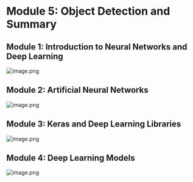 

# Module 5: Object Detection and Summary
## Module 1: Introduction to Neural Networks and Deep Learning
![image.png](https://prod-files-secure.s3.us-west-2.amazonaws.com/03e82b26-cccb-4906-bb56-adabcbdc0655/a8d40bcb-c482-4026-8872-311e16b2dc63/image.png?X-Amz-Algorithm=AWS4-HMAC-SHA256&X-Amz-Content-Sha256=UNSIGNED-PAYLOAD&X-Amz-Credential=ASIAZI2LB466Z425VPKQ%2F20250208%2Fus-west-2%2Fs3%2Faws4_request&X-Amz-Date=20250208T101359Z&X-Amz-Expires=3600&X-Amz-Security-Token=IQoJb3JpZ2luX2VjEHAaCXVzLXdlc3QtMiJHMEUCIQDnt4pRbNpZPee2ZQxwNyCFA1pauyC51fm98Bc%2B%2BjgIdQIgekzyytMrHEYvdOuC7TFzCbWN8WrJ8lOAns7LSNp%2F6NwqiAQIif%2F%2F%2F%2F%2F%2F%2F%2F%2F%2FARAAGgw2Mzc0MjMxODM4MDUiDPRIh%2B%2FQXTNbYLRFNCrcA%2FDH%2BRkGAw%2FqoD%2F%2BCj3WNjs%2BC6iXMA90%2BxuZZnNxmvOmZK1jTkrLq0jSPHb%2F5%2BeuXfwz4mbt83njdYqqO%2FAPU32LTSudlLm5ZTQazRh7GCfvgekgXzyqs27xrg6%2FReAy7uhk%2FqS4YbWp8bnPMtMoVVOEJoOrnn3Ntgy%2FP4qqydkBtb2zVN9KI1Etp80YMyppNEwmRpA9sSoRB72lChnXsOM8hc7Z3BsYhw%2Fdui2meVcXyZaIvDdWn6yVo%2Fwv6yjN9ERHHEYpw8i68Rvqlu%2Fv3jF0XighT2ivcw3jO%2FB4oztnYN81r%2FRSl07de4z3IKAB0pzX3NQ4AqfpsRWKffTHQs1Fw178hPWF7rdzovKbgfzSwmFs0Svl6L3JxDTbVnihsSFKGGCugRjn3SISXH50qBDYd%2Fbsr8nLhOeJ4W7z1KZtMmvFmUYIwiNqn0UEYzJpLrrGyyE3SEo84WvZKneC8pe32fb%2BVcsq4P9rk9Q09MFNppyAauCmHnCHpttFlZKts0SaEEW27roFEGD9fQJ9oFTc57e5iHweiD0U3SvCLGnUsMKzMb5yo40eyElpCu%2BR2%2FI%2BlQ%2F8I31s29nv%2By7q27c9l1ZOnLgDNYivki3nKEq7tlbDWS4CPQ%2Bo38cNMNmOnL0GOqUB0jPKRvXXr2eKhLxuAu9n2ljcB906wFvCd7LX%2FWPfucYW514nrA8s5%2F%2BUq%2FLYI230BrwuBVxNRTQi1LcazOtMvRtq8retUXuJ4kM5OZ916SAibU%2BxqVnmAUZs3d2B7o%2FPum146SRF9%2BX6gONljAJ%2FRsvxU7L59AV7U%2FtzrW%2BoDLbtJEfX3VMC%2F8tsIscWlvyeGjBvnm1Nh4kA4vkppaPUGveK2i0p&X-Amz-Signature=dd6ce1dcd3d2ff5a24e3cb017d87335c28f16d7e4edcaf7ed0f713d0f99c5ad9&X-Amz-SignedHeaders=host&x-id=GetObject)
## Module 2: Artificial Neural Networks
![image.png](https://prod-files-secure.s3.us-west-2.amazonaws.com/03e82b26-cccb-4906-bb56-adabcbdc0655/5157ca89-62da-41d9-a98f-6432b71047a9/image.png?X-Amz-Algorithm=AWS4-HMAC-SHA256&X-Amz-Content-Sha256=UNSIGNED-PAYLOAD&X-Amz-Credential=ASIAZI2LB466Z425VPKQ%2F20250208%2Fus-west-2%2Fs3%2Faws4_request&X-Amz-Date=20250208T101359Z&X-Amz-Expires=3600&X-Amz-Security-Token=IQoJb3JpZ2luX2VjEHAaCXVzLXdlc3QtMiJHMEUCIQDnt4pRbNpZPee2ZQxwNyCFA1pauyC51fm98Bc%2B%2BjgIdQIgekzyytMrHEYvdOuC7TFzCbWN8WrJ8lOAns7LSNp%2F6NwqiAQIif%2F%2F%2F%2F%2F%2F%2F%2F%2F%2FARAAGgw2Mzc0MjMxODM4MDUiDPRIh%2B%2FQXTNbYLRFNCrcA%2FDH%2BRkGAw%2FqoD%2F%2BCj3WNjs%2BC6iXMA90%2BxuZZnNxmvOmZK1jTkrLq0jSPHb%2F5%2BeuXfwz4mbt83njdYqqO%2FAPU32LTSudlLm5ZTQazRh7GCfvgekgXzyqs27xrg6%2FReAy7uhk%2FqS4YbWp8bnPMtMoVVOEJoOrnn3Ntgy%2FP4qqydkBtb2zVN9KI1Etp80YMyppNEwmRpA9sSoRB72lChnXsOM8hc7Z3BsYhw%2Fdui2meVcXyZaIvDdWn6yVo%2Fwv6yjN9ERHHEYpw8i68Rvqlu%2Fv3jF0XighT2ivcw3jO%2FB4oztnYN81r%2FRSl07de4z3IKAB0pzX3NQ4AqfpsRWKffTHQs1Fw178hPWF7rdzovKbgfzSwmFs0Svl6L3JxDTbVnihsSFKGGCugRjn3SISXH50qBDYd%2Fbsr8nLhOeJ4W7z1KZtMmvFmUYIwiNqn0UEYzJpLrrGyyE3SEo84WvZKneC8pe32fb%2BVcsq4P9rk9Q09MFNppyAauCmHnCHpttFlZKts0SaEEW27roFEGD9fQJ9oFTc57e5iHweiD0U3SvCLGnUsMKzMb5yo40eyElpCu%2BR2%2FI%2BlQ%2F8I31s29nv%2By7q27c9l1ZOnLgDNYivki3nKEq7tlbDWS4CPQ%2Bo38cNMNmOnL0GOqUB0jPKRvXXr2eKhLxuAu9n2ljcB906wFvCd7LX%2FWPfucYW514nrA8s5%2F%2BUq%2FLYI230BrwuBVxNRTQi1LcazOtMvRtq8retUXuJ4kM5OZ916SAibU%2BxqVnmAUZs3d2B7o%2FPum146SRF9%2BX6gONljAJ%2FRsvxU7L59AV7U%2FtzrW%2BoDLbtJEfX3VMC%2F8tsIscWlvyeGjBvnm1Nh4kA4vkppaPUGveK2i0p&X-Amz-Signature=1f167db6520c81319d71118316202c760ffd97ab079115b2f02bdd963ef552b5&X-Amz-SignedHeaders=host&x-id=GetObject)
## Module 3: Keras and Deep Learning Libraries
![image.png](https://prod-files-secure.s3.us-west-2.amazonaws.com/03e82b26-cccb-4906-bb56-adabcbdc0655/5089ce50-05f1-470d-ad42-42503bf1df5f/image.png?X-Amz-Algorithm=AWS4-HMAC-SHA256&X-Amz-Content-Sha256=UNSIGNED-PAYLOAD&X-Amz-Credential=ASIAZI2LB466Z425VPKQ%2F20250208%2Fus-west-2%2Fs3%2Faws4_request&X-Amz-Date=20250208T101359Z&X-Amz-Expires=3600&X-Amz-Security-Token=IQoJb3JpZ2luX2VjEHAaCXVzLXdlc3QtMiJHMEUCIQDnt4pRbNpZPee2ZQxwNyCFA1pauyC51fm98Bc%2B%2BjgIdQIgekzyytMrHEYvdOuC7TFzCbWN8WrJ8lOAns7LSNp%2F6NwqiAQIif%2F%2F%2F%2F%2F%2F%2F%2F%2F%2FARAAGgw2Mzc0MjMxODM4MDUiDPRIh%2B%2FQXTNbYLRFNCrcA%2FDH%2BRkGAw%2FqoD%2F%2BCj3WNjs%2BC6iXMA90%2BxuZZnNxmvOmZK1jTkrLq0jSPHb%2F5%2BeuXfwz4mbt83njdYqqO%2FAPU32LTSudlLm5ZTQazRh7GCfvgekgXzyqs27xrg6%2FReAy7uhk%2FqS4YbWp8bnPMtMoVVOEJoOrnn3Ntgy%2FP4qqydkBtb2zVN9KI1Etp80YMyppNEwmRpA9sSoRB72lChnXsOM8hc7Z3BsYhw%2Fdui2meVcXyZaIvDdWn6yVo%2Fwv6yjN9ERHHEYpw8i68Rvqlu%2Fv3jF0XighT2ivcw3jO%2FB4oztnYN81r%2FRSl07de4z3IKAB0pzX3NQ4AqfpsRWKffTHQs1Fw178hPWF7rdzovKbgfzSwmFs0Svl6L3JxDTbVnihsSFKGGCugRjn3SISXH50qBDYd%2Fbsr8nLhOeJ4W7z1KZtMmvFmUYIwiNqn0UEYzJpLrrGyyE3SEo84WvZKneC8pe32fb%2BVcsq4P9rk9Q09MFNppyAauCmHnCHpttFlZKts0SaEEW27roFEGD9fQJ9oFTc57e5iHweiD0U3SvCLGnUsMKzMb5yo40eyElpCu%2BR2%2FI%2BlQ%2F8I31s29nv%2By7q27c9l1ZOnLgDNYivki3nKEq7tlbDWS4CPQ%2Bo38cNMNmOnL0GOqUB0jPKRvXXr2eKhLxuAu9n2ljcB906wFvCd7LX%2FWPfucYW514nrA8s5%2F%2BUq%2FLYI230BrwuBVxNRTQi1LcazOtMvRtq8retUXuJ4kM5OZ916SAibU%2BxqVnmAUZs3d2B7o%2FPum146SRF9%2BX6gONljAJ%2FRsvxU7L59AV7U%2FtzrW%2BoDLbtJEfX3VMC%2F8tsIscWlvyeGjBvnm1Nh4kA4vkppaPUGveK2i0p&X-Amz-Signature=8b7d378f71655051ff48f5459ce2b52b32e7e9757d347328a5382d39ad6ccf68&X-Amz-SignedHeaders=host&x-id=GetObject)
## Module 4: Deep Learning Models
![image.png](https://prod-files-secure.s3.us-west-2.amazonaws.com/03e82b26-cccb-4906-bb56-adabcbdc0655/4e22fcb0-cfbc-4d28-b961-b9b8fde071f0/image.png?X-Amz-Algorithm=AWS4-HMAC-SHA256&X-Amz-Content-Sha256=UNSIGNED-PAYLOAD&X-Amz-Credential=ASIAZI2LB466Z425VPKQ%2F20250208%2Fus-west-2%2Fs3%2Faws4_request&X-Amz-Date=20250208T101359Z&X-Amz-Expires=3600&X-Amz-Security-Token=IQoJb3JpZ2luX2VjEHAaCXVzLXdlc3QtMiJHMEUCIQDnt4pRbNpZPee2ZQxwNyCFA1pauyC51fm98Bc%2B%2BjgIdQIgekzyytMrHEYvdOuC7TFzCbWN8WrJ8lOAns7LSNp%2F6NwqiAQIif%2F%2F%2F%2F%2F%2F%2F%2F%2F%2FARAAGgw2Mzc0MjMxODM4MDUiDPRIh%2B%2FQXTNbYLRFNCrcA%2FDH%2BRkGAw%2FqoD%2F%2BCj3WNjs%2BC6iXMA90%2BxuZZnNxmvOmZK1jTkrLq0jSPHb%2F5%2BeuXfwz4mbt83njdYqqO%2FAPU32LTSudlLm5ZTQazRh7GCfvgekgXzyqs27xrg6%2FReAy7uhk%2FqS4YbWp8bnPMtMoVVOEJoOrnn3Ntgy%2FP4qqydkBtb2zVN9KI1Etp80YMyppNEwmRpA9sSoRB72lChnXsOM8hc7Z3BsYhw%2Fdui2meVcXyZaIvDdWn6yVo%2Fwv6yjN9ERHHEYpw8i68Rvqlu%2Fv3jF0XighT2ivcw3jO%2FB4oztnYN81r%2FRSl07de4z3IKAB0pzX3NQ4AqfpsRWKffTHQs1Fw178hPWF7rdzovKbgfzSwmFs0Svl6L3JxDTbVnihsSFKGGCugRjn3SISXH50qBDYd%2Fbsr8nLhOeJ4W7z1KZtMmvFmUYIwiNqn0UEYzJpLrrGyyE3SEo84WvZKneC8pe32fb%2BVcsq4P9rk9Q09MFNppyAauCmHnCHpttFlZKts0SaEEW27roFEGD9fQJ9oFTc57e5iHweiD0U3SvCLGnUsMKzMb5yo40eyElpCu%2BR2%2FI%2BlQ%2F8I31s29nv%2By7q27c9l1ZOnLgDNYivki3nKEq7tlbDWS4CPQ%2Bo38cNMNmOnL0GOqUB0jPKRvXXr2eKhLxuAu9n2ljcB906wFvCd7LX%2FWPfucYW514nrA8s5%2F%2BUq%2FLYI230BrwuBVxNRTQi1LcazOtMvRtq8retUXuJ4kM5OZ916SAibU%2BxqVnmAUZs3d2B7o%2FPum146SRF9%2BX6gONljAJ%2FRsvxU7L59AV7U%2FtzrW%2BoDLbtJEfX3VMC%2F8tsIscWlvyeGjBvnm1Nh4kA4vkppaPUGveK2i0p&X-Amz-Signature=c46f0384388d75bd6235eb97502338d425948d8494e8fdb9cf6043cb35087421&X-Amz-SignedHeaders=host&x-id=GetObject)
